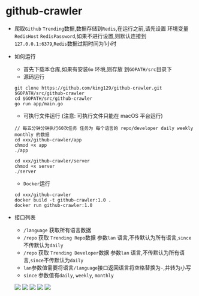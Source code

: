 # github-crawler 

* 爬取`Github` `Trending`数据,数据存储到`Redis`,在运行之前,请先设置 环境变量 `RedisHost` `RedisPassword`,如果不进行设置,则默认连接到 `127.0.0.1:6379`,`Redis`数据过期时间为1小时
- 如何运行
    * 首先下载本仓库,如果有安装`Go` 环境,则存放 到`GOPATH/src`目录下
    * 源码运行
    
    ```shell
    git clone https://github.com/king129/github-crawler.git $GOPATH/src/github-crawler
    cd $GOPATH/src/github-crawler
    go run app/main.go
    ```
    
    * 可执行文件运行 (注意: 可执行文件只能在 macOS 平台运行)
    
    ```shell
    // 每五分钟分钟执行60次任务 任务为 每个语言的 repo/developer daily weekly monthly 的数据
    cd xxx/github-crawler/app
    chmod +x app
    ./app
    
    cd xxx/github-crawler/server
    chmod +x server
    ./server
    ```
    
    * `Docker`运行

    ```shell
    cd xxx/github-crawler
    docker build -t github-crawler:1.0 .
    docker run github-crawler:1.0
    ```
* 接口列表
    * `/language` 获取所有语言数据
    * `/repo` 获取 `Trending Repo`数据 参数`lan` 语言,不传默认为所有语言,`since`不传默认为`daily`
    * `/repo` 获取 `Trending Developer`数据 参数`lan` 语言,不传默认为所有语言,`since`不传默认为`daily`
    * `lan`参数值需要将语言`/language`接口返回语言将空格替换为`-`,并转为小写
    * `since` 参数值有`daily`, `weekly`, `monthly`
    
    ![](https://github.com/king129/github-crawler/blob/master/images/1.png)
    ![](https://github.com/king129/github-crawler/blob/master/images/2.png)
    ![](https://github.com/king129/github-crawler/blob/master/images/3.png)
    ![](https://github.com/king129/github-crawler/blob/master/images/4.png)
    ![](https://github.com/king129/github-crawler/blob/master/images/5.png)

